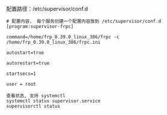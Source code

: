 配置路径：/etc/supervisor/conf.d

```shell
# 配置内容， 每个服务创建一个配置内容放到 /etc/supervisor/conf.d
[program:supervisor-frpc]

command=/home/frp_0.39.0_linux_386/frpc -c /home/frp_0.39.0_linux_386/frpc.ini 

autostart=true

autorestart=true

startsecs=1

user = root
```

```shell
查看状态, 支持 systemctl
systemctl status supervisor.service
supervisorctl status
```

